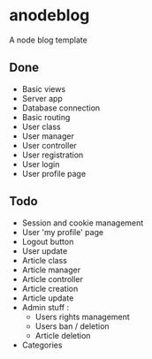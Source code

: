 # anodeblog
A node blog template

## Done
- Basic views
- Server app
- Database connection
- Basic routing
- User class
- User manager
- User controller
- User registration
- User login
- User profile page

## Todo
- Session and cookie management
- User 'my profile' page
- Logout button
- User update
- Article class
- Article manager
- Article controller
- Article creation
- Article update
- Admin stuff :
	- Users rights management
	- Users ban / deletion
	- Article deletion
- Categories